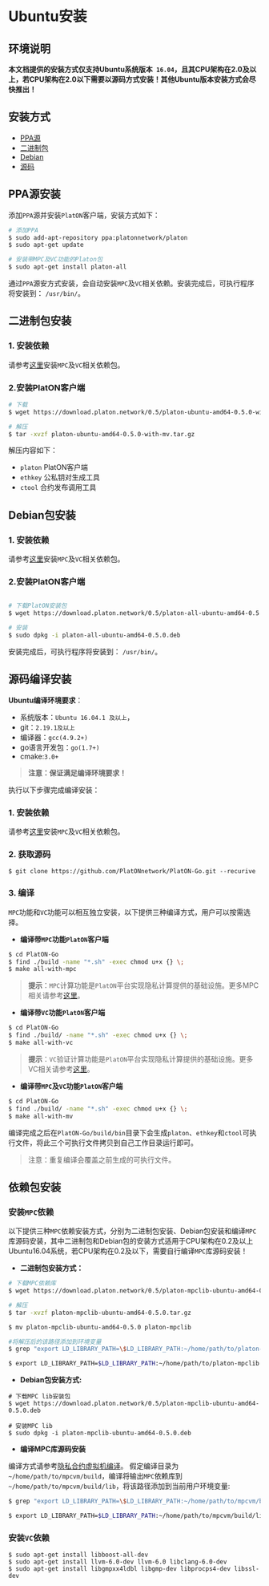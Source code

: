 
# Ubuntu安装

## 环境说明
 
 **本文档提供的安装方式仅支持Ubuntu系统版本` 16.04`，且其CPU架构在2.0及以上，若CPU架构在2.0以下需要以源码方式安装！其他Ubuntu版本安装方式会尽快推出！**

## 安装方式

- [PPA源](#PPA源安装)
- [二进制包](#二进制包安装)
- [Debian](#Debian安装)
- [源码](#源码编译安装)


## PPA源安装

添加`PPA`源并安装`PlatON`客户端，安装方式如下：

```bash
# 添加PPA
$ sudo add-apt-repository ppa:platonnetwork/platon
$ sudo apt-get update

# 安装带MPC及VC功能的Platon包
$ sudo apt-get install platon-all
```

通过`PPA`源安方式安装，会自动安装`MPC`及`VC`相关依赖。安装完成后，可执行程序将安装到： `/usr/bin/`。


## 二进制包安装

### 1. 安装依赖

 请参考[这里](#依赖包安装)安装`MPC`及`VC`相关依赖包。

### 2.安装PlatON客户端
```bash
# 下载
$ wget https://download.platon.network/0.5/platon-ubuntu-amd64-0.5.0-with-mv.tar.gz

# 解压
$ tar -xvzf platon-ubuntu-amd64-0.5.0-with-mv.tar.gz
```
解压内容如下：

- `platon`  PlatON客户端
- `ethkey`  公私钥对生成工具
- `ctool`   合约发布调用工具


## Debian包安装

### 1. 安装依赖

 请参考[这里](#依赖包安装)安装`MPC`及`VC`相关依赖包。

### 2.安装PlatON客户端

```bash

# 下载PlatON安装包 
$ wget https://download.platon.network/0.5/platon-all-ubuntu-amd64-0.5.0.deb

# 安装
$ sudo dpkg -i platon-all-ubuntu-amd64-0.5.0.deb
```

安装完成后，可执行程序将安装到： `/usr/bin/`。


## 源码编译安装

**Ubuntu编译环境要求**：

- 系统版本：`Ubuntu 16.04.1 及以上`，
- git：`2.19.1及以上`
- 编译器：`gcc(4.9.2+)`
- go语言开发包：`go(1.7+)`
- cmake:`3.0+` 

> **注意：保证满足编译环境要求！**

执行以下步骤完成编译安装：

### 1. 安装依赖

 请参考[这里](#依赖包安装)安装`MPC`及`VC`相关依赖包。

### 2. 获取源码

```
$ git clone https://github.com/PlatONnetwork/PlatON-Go.git --recurive
```

### 3. 编译

  `MPC`功能和`VC`功能可以相互独立安装，以下提供三种编译方式，用户可以按需选择。

- **编译带`MPC`功能`PlatON`客户端**

```bash
$ cd PlatON-Go
$ find ./build -name "*.sh" -exec chmod u+x {} \;
$ make all-with-mpc
```

>**提示**：`MPC`计算功能是`PlatON`平台实现隐私计算提供的基础设施。更多MPC相关请参考[这里](zh-cn/development/[Chinese-Simplified]-%e9%9a%90%e7%a7%81%e5%90%88%e7%ba%a6%e5%bc%80%e5%8f%91%e6%8c%87%e5%8d%97)。

- **编译带`VC`功能`PlatON`客户端**

```bash
$ cd PlatON-Go
$ find ./build/ -name "*.sh" -exec chmod u+x {} \;
$ make all-with-vc
```

>**提示**：`VC`验证计算功能是`PlatON`平台实现隐私计算提供的基础设施。更多VC相关请参考[这里](zh-cn/development/[Chinese-Simplified]-可验证合约)。

- **编译带`MPC`及`VC`功能`PlatON`客户端**
 
```bash
$ cd PlatON-Go
$ find ./build/ -name "*.sh" -exec chmod u+x {} \;
$ make all-with-mv
```

编译完成之后在`PlatON-Go/build/bin`目录下会生成`platon`、`ethkey`和`ctool`可执行文件，将此三个可执行文件拷贝到自己工作目录运行即可。

> 注意：重复编译会覆盖之前生成的可执行文件。


## 依赖包安装

### **安装`MPC`依赖**
  
以下提供三种`MPC`依赖安装方式，分别为二进制包安装、Debian包安装和编译`MPC`库源码安装，其中二进制包和Debian包的安装方式适用于CPU架构在0.2及以上Ubuntu16.04系统，若CPU架构在0.2及以下，需要自行编译`MPC`库源码安装！

- **二进制包安装方式：**

```bash
# 下载MPC依赖库
$ wget https://download.platon.network/0.5/platon-mpclib-ubuntu-amd64-0.5.0.tar.gz

# 解压
$ tar -xvzf platon-mpclib-ubuntu-amd64-0.5.0.tar.gz

$ mv platon-mpclib-ubuntu-amd64-0.5.0 platon-mpclib

#将解压后的该路径添加到环境变量
$ grep "export LD_LIBRARY_PATH=\$LD_LIBRARY_PATH:~/home/path/to/platon-mpclib" ~/.bashrc || echo "export LD_LIBRARY_PATH=\$LD_LIBRARY_PATH:~/home/path/to/platon-mpclib" >> ~/.bashrc

$ export LD_LIBRARY_PATH=$LD_LIBRARY_PATH:~/home/path/to/platon-mpclib
```

- **Debian包安装方式:**

```
# 下载MPC lib安装包 
$ wget https://download.platon.network/0.5/platon-mpclib-ubuntu-amd64-0.5.0.deb

# 安装MPC lib
$ sudo dpkg -i platon-mpclib-ubuntu-amd64-0.5.0.deb
```

- **编译MPC库源码安装** 

编译方式请参考[隐私合约虚拟机编译](https://github.com/PlatONnetwork/privacy-contract-vm#building--installing)。
假定编译目录为`~/home/path/to/mpcvm/build`，编译将输出`MPC`依赖库到`~/home/path/to/mpcvm/build/lib`，将该路径添加到当前用户环境变量:

```bash
$ grep "export LD_LIBRARY_PATH=\$LD_LIBRARY_PATH:~/home/path/to/mpcvm/build/lib" ~/.bashrc || echo "export LD_LIBRARY_PATH=\$LD_LIBRARY_PATH:~/home/path/to/mpcvm/build/lib" >> ~/.bashrc

$ export LD_LIBRARY_PATH=$LD_LIBRARY_PATH:~/home/path/to/mpcvm/build/lib
```

### **安装`VC`依赖**

```
$ sudo apt-get install libboost-all-dev 
$ sudo apt-get install llvm-6.0-dev llvm-6.0 libclang-6.0-dev 
$ sudo apt-get install libgmpxx4ldbl libgmp-dev libprocps4-dev libssl-dev
```
